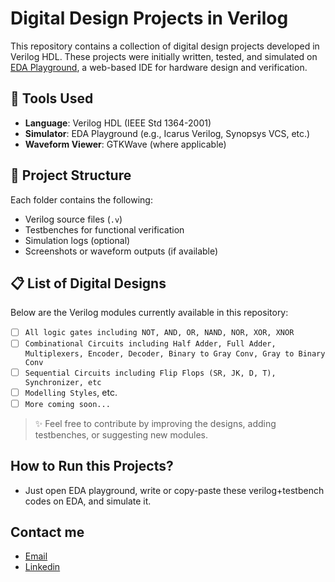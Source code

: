 # Digital Design Projects in Verilog

This repository contains a collection of digital design projects developed in Verilog HDL. These projects were initially written, tested, and simulated on [EDA Playground](https://www.edaplayground.com/), a web-based IDE for hardware design and verification.

## 🔧 Tools Used

- **Language**: Verilog HDL (IEEE Std 1364-2001)
- **Simulator**: EDA Playground (e.g., Icarus Verilog, Synopsys VCS, etc.)
- **Waveform Viewer**: GTKWave (where applicable)

## 📁 Project Structure

Each folder contains the following:
- Verilog source files (`.v`)
- Testbenches for functional verification
- Simulation logs (optional)
- Screenshots or waveform outputs (if available)

## 📋 List of Digital Designs

Below are the Verilog modules currently available in this repository:

- [ ] `All logic gates including NOT, AND, OR, NAND, NOR, XOR, XNOR`
- [ ] `Combinational Circuits including Half Adder, Full Adder, Multiplexers, Encoder, Decoder, Binary to Gray Conv, Gray to Binary Conv`
- [ ] `Sequential Circuits including Flip Flops (SR, JK, D, T), Synchronizer, etc`
- [ ] `Modelling Styles`, etc.
- [ ] `More coming soon...`

> ✨ Feel free to contribute by improving the designs, adding testbenches, or suggesting new modules.

## How to Run this Projects?

- Just open EDA playground, write or copy-paste these verilog+testbench codes on EDA, and simulate it.

## Contact me

- [Email](dattpanchal2904@gmail.com)
- [Linkedin](https://www.linkedin.com/in/dattpanchal04/)
